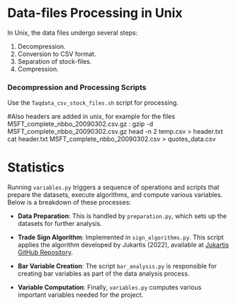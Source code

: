# Data-files Processing in Unix

In Unix, the data files undergo several steps:

1. Decompression.
2. Conversion to CSV format.
3. Separation of stock-files.
4. Compression.

### Decompression and Processing Scripts

Use the `Taqdata_csv_stock_files.sh` script for processing. 

#Also headers are added in unix, for example for the files MSFT_complete_nbbo_20090302.csv.gz :
gzip -d MSFT_complete_nbbo_20090302.csv.gz
head -n 2 temp.csv > header.txt
cat header.txt MSFT_complete_nbbo_20090302.csv > quotes_data.csv


# Statistics

Running `variables.py` triggers a sequence of operations and scripts that prepare the datasets, execute algorithms, and compute various variables. Below is a breakdown of these processes:

- **Data Preparation**: This is handled by `preparation.py`, which sets up the datasets for further analysis.

- **Trade Sign Algorithm**: Implemented in `sign_algorithms.py`. This script applies the algorithm developed by Jukartis (2022), available at [Jukartis GitHub Repository](https://github.com/jktis/).

- **Bar Variable Creation**: The script `bar_analysis.py` is responsible for creating bar variables as part of the data analysis process.

- **Variable Computation**: Finally, `variables.py` computes various important variables needed for the project.
